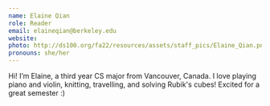 ```yaml
---
name: Elaine Qian
role: Reader
email: elaineqian@berkeley.edu
website: 
photo: http://ds100.org/fa22/resources/assets/staff_pics/Elaine_Qian.png
pronouns: she/her
---
```

Hi! I’m Elaine, a third year CS major from Vancouver, Canada. I love playing piano and violin, knitting, travelling, and solving Rubik's cubes! Excited for a great semester :)
